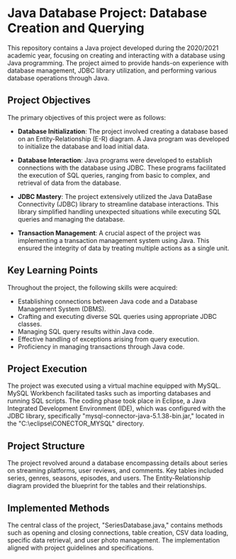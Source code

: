 # Java Database Project: Database Creation and Querying

This repository contains a Java project developed during the 2020/2021 academic year, focusing on creating and interacting with a database using Java programming. The project aimed to provide hands-on experience with database management, JDBC library utilization, and performing various database operations through Java.

## Project Objectives

The primary objectives of this project were as follows:

- **Database Initialization**: The project involved creating a database based on an Entity-Relationship (E-R) diagram. A Java program was developed to initialize the database and load initial data.

- **Database Interaction**: Java programs were developed to establish connections with the database using JDBC. These programs facilitated the execution of SQL queries, ranging from basic to complex, and retrieval of data from the database.

- **JDBC Mastery**: The project extensively utilized the Java DataBase Connectivity (JDBC) library to streamline database interactions. This library simplified handling unexpected situations while executing SQL queries and managing the database.

- **Transaction Management**: A crucial aspect of the project was implementing a transaction management system using Java. This ensured the integrity of data by treating multiple actions as a single unit.

## Key Learning Points

Throughout the project, the following skills were acquired:

- Establishing connections between Java code and a Database Management System (DBMS).
- Crafting and executing diverse SQL queries using appropriate JDBC classes.
- Managing SQL query results within Java code.
- Effective handling of exceptions arising from query execution.
- Proficiency in managing transactions through Java code.

## Project Execution

The project was executed using a virtual machine equipped with MySQL. MySQL Workbench facilitated tasks such as importing databases and running SQL scripts. The coding phase took place in Eclipse, a Java Integrated Development Environment (IDE), which was configured with the JDBC library, specifically "mysql-connector-java-5.1.38-bin.jar," located in the "C:\eclipse\CONECTOR_MYSQL" directory.

## Project Structure

The project revolved around a database encompassing details about series on streaming platforms, user reviews, and comments. Key tables included series, genres, seasons, episodes, and users. The Entity-Relationship diagram provided the blueprint for the tables and their relationships.

## Implemented Methods

The central class of the project, "SeriesDatabase.java," contains methods such as opening and closing connections, table creation, CSV data loading, specific data retrieval, and user photo management. The implementation aligned with project guidelines and specifications.
